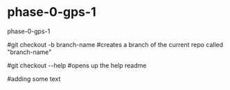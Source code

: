 # phase-0-gps-1
phase-0-gps-1

#git checkout -b branch-name
#creates a branch of the current repo called "branch-name"

#git checkout --help
#opens up the help readme

#adding some text